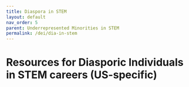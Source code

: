 ```yaml
---
title: Diaspora in STEM
layout: default
nav_order: 5
parent: Underrepresented Minorities in STEM
permalink: /dei/dia-in-stem
---
```


# Resources for Diasporic Individuals in STEM careers (US-specific)